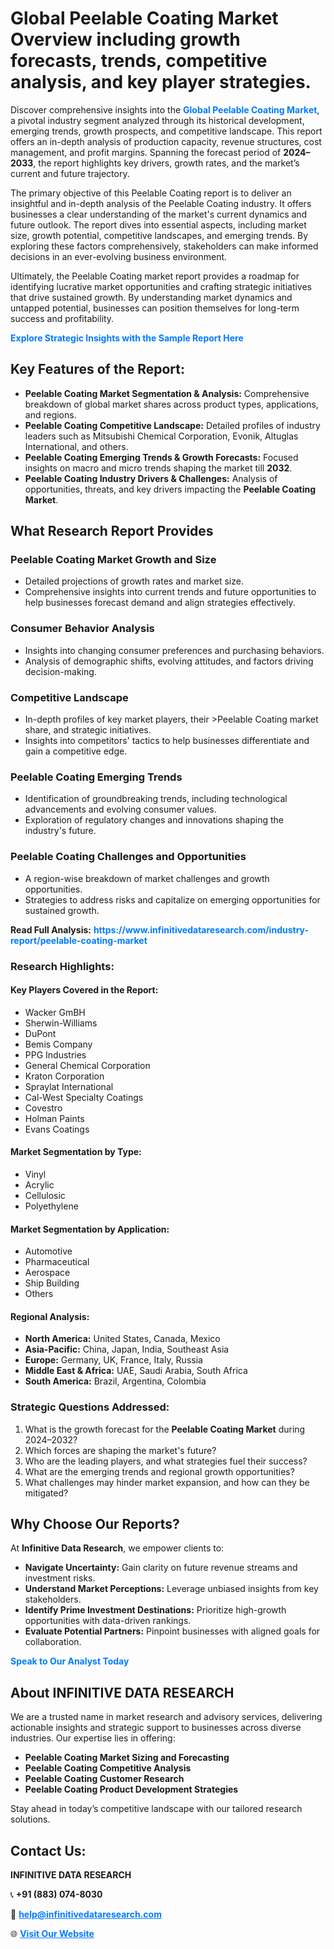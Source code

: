 <h1>Global Peelable Coating Market Overview including growth forecasts, trends, competitive analysis, and key player strategies.</h1>
<p>
Discover comprehensive insights into the 
<a href="https://www.infinitivedataresearch.com/industry-report/peelable-coating-market" rel="dofollow" style="color: #007BFF; text-decoration: none;"><strong>Global Peelable Coating Market</strong></a>, a pivotal industry segment analyzed through its historical development, emerging trends, growth prospects, and competitive landscape. This report offers an in-depth analysis of production capacity, revenue structures, cost management, and profit margins. Spanning the forecast period of <strong>2024–2033</strong>, the report highlights key drivers, growth rates, and the market’s current and future trajectory.
</p>
<p>
The primary objective of this Peelable Coating report is to deliver an insightful and in-depth analysis of the Peelable Coating industry. It offers businesses a clear understanding of the market's current dynamics and future outlook. The report dives into essential aspects, including market size, growth potential, competitive landscapes, and emerging trends. By exploring these factors comprehensively, stakeholders can make informed decisions in an ever-evolving business environment.
</p>
<p>
Ultimately, the Peelable Coating market report provides a roadmap for identifying lucrative market opportunities and crafting strategic initiatives that drive sustained growth. By understanding market dynamics and untapped potential, businesses can position themselves for long-term success and profitability.
</p>
<p>
<a href="https://www.infinitivedataresearch.com/request-sample/reportId=105381" style="color: #007BFF; text-decoration: none;"><strong>Explore Strategic Insights with the Sample Report Here</strong></a>
</p>

<h2>Key Features of the Report:</h2>
<ul>
<li><strong>Peelable Coating Market Segmentation & Analysis:</strong> Comprehensive breakdown of global market shares across product types, applications, and regions.</li>
<li><strong>Peelable Coating Competitive Landscape:</strong> Detailed profiles of industry leaders such as Mitsubishi Chemical Corporation, Evonik, Altuglas International, and others.</li>
<li><strong>Peelable Coating Emerging Trends & Growth Forecasts:</strong> Focused insights on macro and micro trends shaping the market till <strong>2032</strong>.</li>
<li><strong>Peelable Coating Industry Drivers & Challenges:</strong> Analysis of opportunities, threats, and key drivers impacting the <strong>Peelable Coating Market</strong>.</li>
</ul>

<h2>What Research Report Provides</h2>
<h3>Peelable Coating Market Growth and Size</h3>
<ul>
<li>Detailed projections of growth rates and market size.</li>
<li>Comprehensive insights into current trends and future opportunities to help businesses forecast demand and align strategies effectively.</li>
</ul>

<h3>Consumer Behavior Analysis</h3>
<ul>
<li>Insights into changing consumer preferences and purchasing behaviors.</li>
<li>Analysis of demographic shifts, evolving attitudes, and factors driving decision-making.</li>
</ul>

<h3>Competitive Landscape</h3>
<ul>
<li>In-depth profiles of key market players, their >Peelable Coating market share, and strategic initiatives.</li>
<li>Insights into competitors' tactics to help businesses differentiate and gain a competitive edge.</li>
</ul>

<h3>Peelable Coating Emerging Trends</h3>
<ul>
<li>Identification of groundbreaking trends, including technological advancements and evolving consumer values.</li>
<li>Exploration of regulatory changes and innovations shaping the industry's future.</li>
</ul>

<h3>Peelable Coating Challenges and Opportunities</h3>
<ul>
<li>A region-wise breakdown of market challenges and growth opportunities.</li>
<li>Strategies to address risks and capitalize on emerging opportunities for sustained growth.</li>
</ul>
<p><strong>Read Full Analysis:</strong> <a href="https://www.infinitivedataresearch.com/industry-report/peelable-coating-market" rel="dofollow" style="color: #007BFF; text-decoration: none;"><strong>https://www.infinitivedataresearch.com/industry-report/peelable-coating-market</strong></a></p>
<h3>Research Highlights:</h3>
<h4>Key Players Covered in the Report:</h4>
<ul><li>Wacker GmBH</li><li>Sherwin-Williams</li><li>DuPont</li><li>Bemis Company</li><li>PPG Industries</li><li>General Chemical Corporation</li><li>Kraton Corporation</li><li>Spraylat International</li><li>Cal-West Specialty Coatings</li><li>Covestro</li><li>Holman Paints</li><li>Evans Coatings</li></ul>
<h4>Market Segmentation by Type:</h4>
<ul><li>Vinyl</li><li>Acrylic</li><li>Cellulosic</li><li>Polyethylene</li></ul>
<h4>Market Segmentation by Application:</h4>
<ul><li>Automotive</li><li>Pharmaceutical</li><li>Aerospace</li><li>Ship Building</li><li>Others</li></ul>

<h4>Regional Analysis:</h4>
<ul>
<li><strong>North America:</strong> United States, Canada, Mexico</li>
<li><strong>Asia-Pacific:</strong> China, Japan, India, Southeast Asia</li>
<li><strong>Europe:</strong> Germany, UK, France, Italy, Russia</li>
<li><strong>Middle East & Africa:</strong> UAE, Saudi Arabia, South Africa</li>
<li><strong>South America:</strong> Brazil, Argentina, Colombia</li>
</ul>

<h3>Strategic Questions Addressed:</h3>
<ol>
<li>What is the growth forecast for the <strong>Peelable Coating Market</strong> during 2024–2032?</li>
<li>Which forces are shaping the market's future?</li>
<li>Who are the leading players, and what strategies fuel their success?</li>
<li>What are the emerging trends and regional growth opportunities?</li>
<li>What challenges may hinder market expansion, and how can they be mitigated?</li>
</ol>

<h2>Why Choose Our Reports?</h2>
<p>At <strong>Infinitive Data Research</strong>, we empower clients to:</p>
<ul>
<li><strong>Navigate Uncertainty:</strong> Gain clarity on future revenue streams and investment risks.</li>
<li><strong>Understand Market Perceptions:</strong> Leverage unbiased insights from key stakeholders.</li>
<li><strong>Identify Prime Investment Destinations:</strong> Prioritize high-growth opportunities with data-driven rankings.</li>
<li><strong>Evaluate Potential Partners:</strong> Pinpoint businesses with aligned goals for collaboration.</li>
</ul>
<p><a href="https://www.infinitivedataresearch.com/industry-report/peelable-coating-market" rel="dofollow" style="color: #007BFF; text-decoration: none;"><strong>Speak to Our Analyst Today</strong></a></p>

<h2>About INFINITIVE DATA RESEARCH</h2>
<p>We are a trusted name in market research and advisory services, delivering actionable insights and strategic support to businesses across diverse industries. Our expertise lies in offering:</p>
<ul>
<li><strong>Peelable Coating Market Sizing and Forecasting</strong></li>
<li><strong>Peelable Coating Competitive Analysis</strong></li>
<li><strong>Peelable Coating Customer Research</strong></li>
<li><strong>Peelable Coating Product Development Strategies</strong></li>
</ul>
<p>Stay ahead in today’s competitive landscape with our tailored research solutions.</p>

<h2>Contact Us:</h2>
<p><strong>INFINITIVE DATA RESEARCH</strong></p>
<p>📞 <strong>+91 (883) 074-8030</strong></p>
<p>📧 <strong><a href="mailto:help@infinitivedataresearch.com" style="color: #007BFF;">help@infinitivedataresearch.com</a></strong></p>
<p>🌐 <strong><a href="https://www.infinitivedataresearch.com" rel="dofollow" style="color: #007BFF;">Visit Our Website</a></strong></p>